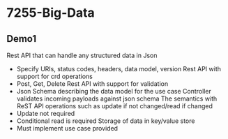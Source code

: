 # 7255-Big-Data
## Demo1
Rest API that can handle any structured data in Json
- Specify URIs, status codes, headers, data model, version
Rest API with support for crd operations
- Post, Get, Delete
Rest API with support for validation
- Json Schema describing the data model for the use case
Controller validates incoming payloads against json schema
The semantics with ReST API operations such as update if not changed/read if changed
- Update not required
- Conditional read is required
Storage of data in key/value store
- Must implement use case provided
